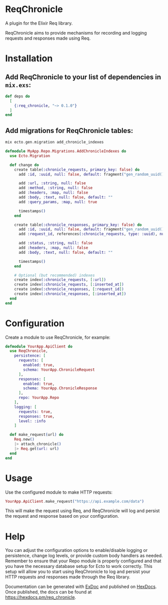 # ReqChronicle

A plugin for the Elixir Req library.

ReqChronicle aims to provide mechanisms for recording and logging requests and responses made using Req.

# Installation

## Add ReqChronicle to your list of dependencies in `mix.exs`:

```elixir
def deps do
  [
    {:req_chronicle, "~> 0.1.0"}
  ]
end
```

## Add migrations for ReqChronicle tables:

```elixir
mix ecto.gen.migration add_chronicle_indexes
```

```elixir
defmodule MyApp.Repo.Migrations.AddChronicleIndexes do
  use Ecto.Migration

  def change do
    create table(:chronicle_requests, primary_key: false) do
      add :id, :uuid, null: false, default: fragment("gen_random_uuid()"), primary_key: true

      add :url, :string, null: false
      add :method, :string, null: false
      add :headers, :map, null: false
      add :body, :text, null: false, default: ""
      add :query_params, :map, null: true

      timestamps()
    end

    create table(:chronicle_responses, primary_key: false) do
      add :id, :uuid, null: false, default: fragment("gen_random_uuid()"), primary_key: true
      add :request_id, references(:chronicle_requests, type: :uuid), null: false

      add :status, :string, null: false
      add :headers, :map, null: false
      add :body, :text, null: false, default: ""

      timestamps()
    end

    # Optional (but recommended) indexes
    create index(:chronicle_requests, [:url])
    create index(:chronicle_requests, [:inserted_at])
    create index(:chronicle_responses, [:request_id])
    create index(:chronicle_responses, [:inserted_at])
  end
end
```

# Configuration

Create a module to use ReqChronicle, for example:

```elixir
defmodule YourApp.ApiClient do
  use ReqChronicle,
    persistence: [
      requests: [
        enabled: true,
        schema: YourApp.ChronicleRequest
      ],
      responses: [
        enabled: true,
        schema: YourApp.ChronicleResponse
      ],
      repo: YourApp.Repo
    ],
    logging: [
      requests: true,
      responses: true,
      level: :info
    ]

  def make_request(url) do
    Req.new()
    |> attach_chronicle()
    |> Req.get(url: url)
  end
end
```

# Usage

Use the configured module to make HTTP requests:

```elixir
YourApp.ApiClient.make_request("https://api.example.com/data")
```

This will make the request using Req, and ReqChronicle will log and persist the request and response based on your configuration.

# Help

You can adjust the configuration options to enable/disable logging or persistence, change log levels, or provide custom body handlers as needed.
Remember to ensure that your Repo module is properly configured and that you have the necessary database setup for Ecto to work correctly.
This setup will allow you to start using ReqChronicle to log and persist your HTTP requests and responses made through the Req library.


Documentation can be generated with [ExDoc](https://github.com/elixir-lang/ex_doc)
and published on [HexDocs](https://hexdocs.pm). Once published, the docs can
be found at <https://hexdocs.pm/req_chronicle>.

